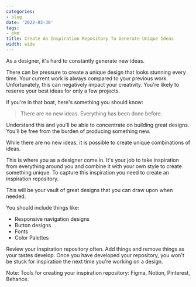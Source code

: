 ```yaml
---
categories:
- blog
date: '2022-03-30'
tags:
- pkm
title: Create An Inspiration Repository To Generate Unique Ideas
width: wide
---
```


As a designer, it's hard to constantly generate new ideas.

There can be pressure to create a unique design that looks stunning every time. Your current work is always compared to your previous work. Unfortunately, this can negatively impact your creativity. You're likely to reserve your best ideas for only a few projects.

If you're in that boat, here's something you should know:

> There are no new ideas. Everything has been done before.

Understand this and you'll be able to concentrate on building great designs. You'll be free from the burden of producing something new.

While there are no new ideas, it is possible to create unique combinations of ideas.

This is where you as a designer come in. It's your job to take inspiration from everything around you and combine it with your own style to create something unique. To capture this inspiration you need to create an inspiration repository.

This will be your vault of great designs that you can draw upon when needed.

You should include things like:

- Responsive navigation designs
- Button designs
- Fonts
- Color Palettes

Review your inspiration repository often. Add things and remove things as your tastes develop. Once you have developed your repository, you won't be stuck for inspiration the next time you're working on a design.

Note: Tools for creating your inspiration repository: Figma, Notion, Pinterest, Behance.